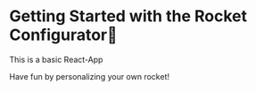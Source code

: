 # Getting Started with the Rocket Configurator🚀

This is a basic React-App

Have fun by personalizing your own rocket!
